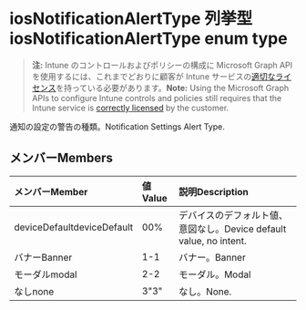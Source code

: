 # <a name="iosnotificationalerttype-enum-type"></a><span data-ttu-id="dd53b-101">iosNotificationAlertType 列挙型</span><span class="sxs-lookup"><span data-stu-id="dd53b-101">iosNotificationAlertType enum type</span></span>

> <span data-ttu-id="dd53b-102">**注:** Intune のコントロールおよびポリシーの構成に Microsoft Graph API を使用するには、これまでどおりに顧客が Intune サービスの[適切なライセンス](https://go.microsoft.com/fwlink/?linkid=839381)を持っている必要があります。</span><span class="sxs-lookup"><span data-stu-id="dd53b-102">**Note:** Using the Microsoft Graph APIs to configure Intune controls and policies still requires that the Intune service is [correctly licensed](https://go.microsoft.com/fwlink/?linkid=839381) by the customer.</span></span>

<span data-ttu-id="dd53b-103">通知の設定の警告の種類。</span><span class="sxs-lookup"><span data-stu-id="dd53b-103">Notification Settings Alert Type.</span></span>
## <a name="members"></a><span data-ttu-id="dd53b-104">メンバー</span><span class="sxs-lookup"><span data-stu-id="dd53b-104">Members</span></span>
|<span data-ttu-id="dd53b-105">メンバー</span><span class="sxs-lookup"><span data-stu-id="dd53b-105">Member</span></span>|<span data-ttu-id="dd53b-106">値</span><span class="sxs-lookup"><span data-stu-id="dd53b-106">Value</span></span>|<span data-ttu-id="dd53b-107">説明</span><span class="sxs-lookup"><span data-stu-id="dd53b-107">Description</span></span>|
|:---|:---|:---|
|<span data-ttu-id="dd53b-108">deviceDefault</span><span class="sxs-lookup"><span data-stu-id="dd53b-108">deviceDefault</span></span>|<span data-ttu-id="dd53b-109">0</span><span class="sxs-lookup"><span data-stu-id="dd53b-109">0%</span></span>|<span data-ttu-id="dd53b-110">デバイスのデフォルト値、意図なし。</span><span class="sxs-lookup"><span data-stu-id="dd53b-110">Device default value, no intent.</span></span>|
|<span data-ttu-id="dd53b-111">バナー</span><span class="sxs-lookup"><span data-stu-id="dd53b-111">Banner</span></span>|<span data-ttu-id="dd53b-112">1</span><span class="sxs-lookup"><span data-stu-id="dd53b-112">-1</span></span>|<span data-ttu-id="dd53b-113">バナー。</span><span class="sxs-lookup"><span data-stu-id="dd53b-113">Banner</span></span>|
|<span data-ttu-id="dd53b-114">モーダル</span><span class="sxs-lookup"><span data-stu-id="dd53b-114">modal</span></span>|<span data-ttu-id="dd53b-115">2</span><span class="sxs-lookup"><span data-stu-id="dd53b-115">-2</span></span>|<span data-ttu-id="dd53b-116">モーダル。</span><span class="sxs-lookup"><span data-stu-id="dd53b-116">Modal</span></span>|
|<span data-ttu-id="dd53b-117">なし</span><span class="sxs-lookup"><span data-stu-id="dd53b-117">none</span></span>|<span data-ttu-id="dd53b-118">3</span><span class="sxs-lookup"><span data-stu-id="dd53b-118">"3"</span></span>|<span data-ttu-id="dd53b-119">なし。</span><span class="sxs-lookup"><span data-stu-id="dd53b-119">None.</span></span>|








